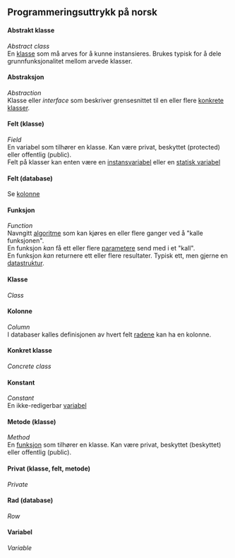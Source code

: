 ## Programmeringsuttrykk på norsk

#### Abstrakt klasse
_Abstract class_  
En [klasse](#klasse) som må arves for å kunne instansieres. Brukes typisk for å dele grunnfunksjonalitet mellom arvede klasser.

#### Abstraksjon
_Abstraction_  
Klasse eller _interface_ som beskriver grensesnittet til en eller flere [konkrete klasser](#konkret-klasse).

#### Felt (klasse)
_Field_  
En variabel som tilhører en klasse. Kan være privat, beskyttet (protected) eller offentlig (public).  
Felt på klasser kan enten være en [instansvariabel](#instansvariabel) eller en [statisk variabel](#statis-variabel)

#### Felt (database)
Se [kolonne](#kolonne)

#### Funksjon
_Function_  
Navngitt [algoritme](#algoritme) som kan kjøres en eller flere ganger ved å "kalle funksjonen".  
En funksjon _kan_ få ett eller flere [parametere](#parameter) send med i et "kall".  
En funksjon _kan_ returnere ett eller flere resultater. Typisk ett, men gjerne en [datastruktur](#datastruktur).

#### Klasse
_Class_  

#### Kolonne
_Column_  
I databaser kalles definisjonen av hvert felt [radene](#rad) kan ha en kolonne. 

#### Konkret klasse
_Concrete class_  

#### Konstant
_Constant_  
En ikke-redigerbar [variabel](#variabel)

#### Metode (klasse)
_Method_  
En [funksjon](#funksjon) som tilhører en klasse. Kan være privat, beskyttet (beskyttet) eller offentlig (public).

#### Privat (klasse, felt, metode)
_Private_  

#### Rad (database)
_Row_  

#### Variabel
_Variable_  

